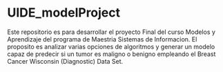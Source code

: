 # UIDE_modelProject

Este repositorio es para desarrollar el proyecto Final del curso Modelos y Aprendizaje del programa de Maestria Sistemas de Informacion. El proposito es analizar varias opciones de algoritmos y generar un modelo capaz de predecir si un tumor es maligno o benigno empleando el Breast Cancer Wisconsin (Diagnostic) Data Set.
